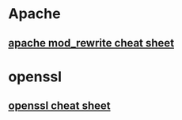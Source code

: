 # Apache
## [apache mod_rewrite cheat sheet](https://github.com/microscum/cheat-sheets/tree/main/files/mod_rewrite_cheatsheet.pdf)
# openssl
## [openssl cheat sheet](https://github.com/microscum/cheat-sheets/tree/main/files/openssl_cheat-sheets.md)

